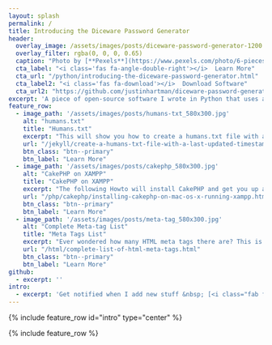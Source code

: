 ```yaml
---
layout: splash
permalink: /
title: Introducing the Diceware Password Generator
header:
  overlay_image: /assets/images/posts/diceware-password-generator-1200.jpg
  overlay_filter: rgba(0, 0, 0, 0.65)
  caption: "Photo by [**Pexels**](https://www.pexels.com/photo/6-pieces-of-black-and-white-dice-37534/)"
  cta_label: "<i class='fas fa-angle-double-right'></i>  Learn More"
  cta_url: "/python/introducing-the-diceware-password-generator.html"
  cta_label2: "<i class='fas fa-download'></i>  Download Software"
  cta_url2: "https://github.com/justinhartman/diceware-password-generator/archive/master.zip"
excerpt: 'A piece of open-source software I wrote in Python that uses a world list and "dice" to output an easy to remember, yet highly secure password based on a sequence of words.'
feature_row:
  - image_path: '/assets/images/posts/humans-txt_580x300.jpg'
    alt: "humans.txt"
    title: "Humans.txt"
    excerpt: "This will show you how to create a humans.txt file with a Last Updated timestamp in Jekyll."
    url: "/jekyll/create-a-humans-txt-file-with-a-last-updated-timestamp-in-jekyll.html"
    btn_class: "btn--primary"
    btn_label: "Learn More"
  - image_path: '/assets/images/posts/cakephp_580x300.jpg'
    alt: "CakePHP on XAMPP"
    title: "CakePHP on XAMPP"
    excerpt: "The following Howto will install CakePHP and get you up and running using XAMPP on Mac OS X 10.7.5+."
    url: "/php/cakephp/installing-cakephp-on-mac-os-x-running-xampp.html"
    btn_class: "btn--primary"
    btn_label: "Learn More"
  - image_path: '/assets/images/posts/meta-tag_580x300.jpg'
    alt: "Complete Meta-tag List"
    title: "Meta Tags List"
    excerpt: "Ever wondered how many HTML meta tags there are? This is the most concise list of meta tags, ready and at your disposal."
    url: "/html/complete-list-of-html-meta-tags.html"
    btn_class: "btn--primary"
    btn_label: "Learn More"
github:
  - excerpt: ''
intro:
  - excerpt: 'Get notified when I add new stuff &nbsp; [<i class="fab fa-twitter"></i> @justinhartman](https://twitter.com/justinhartman){: .btn .btn--twitter} [<i class="fab fa-facebook"></i> justin.hartman.me](https://www.facebook.com/justin.hartman.me){: .btn .btn--facebook}'
---
```


{% include feature_row id="intro" type="center" %}

{% include feature_row %}

